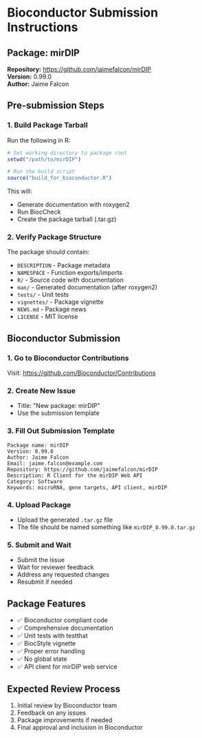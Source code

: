 # Bioconductor Submission Instructions

## Package: mirDIP
**Repository:** https://github.com/jaimefalcon/mirDIP  
**Version:** 0.99.0  
**Author:** Jaime Falcon  

## Pre-submission Steps

### 1. Build Package Tarball
Run the following in R:
```r
# Set working directory to package root
setwd("/path/to/mirDIP")

# Run the build script
source("build_for_bioconductor.R")
```

This will:
- Generate documentation with roxygen2
- Run BiocCheck
- Create the package tarball (.tar.gz)

### 2. Verify Package Structure
The package should contain:
- `DESCRIPTION` - Package metadata
- `NAMESPACE` - Function exports/imports
- `R/` - Source code with documentation
- `man/` - Generated documentation (after roxygen2)
- `tests/` - Unit tests
- `vignettes/` - Package vignette
- `NEWS.md` - Package news
- `LICENSE` - MIT license

## Bioconductor Submission

### 1. Go to Bioconductor Contributions
Visit: https://github.com/Bioconductor/Contributions

### 2. Create New Issue
- Title: "New package: mirDIP"
- Use the submission template

### 3. Fill Out Submission Template
```
Package name: mirDIP
Version: 0.99.0
Author: Jaime Falcon
Email: jaime.falcon@example.com
Repository: https://github.com/jaimefalcon/mirDIP
Description: R Client for the mirDIP Web API
Category: Software
Keywords: microRNA, gene targets, API client, mirDIP
```

### 4. Upload Package
- Upload the generated `.tar.gz` file
- The file should be named something like `mirDIP_0.99.0.tar.gz`

### 5. Submit and Wait
- Submit the issue
- Wait for reviewer feedback
- Address any requested changes
- Resubmit if needed

## Package Features
- ✅ Bioconductor compliant code
- ✅ Comprehensive documentation
- ✅ Unit tests with testthat
- ✅ BiocStyle vignette
- ✅ Proper error handling
- ✅ No global state
- ✅ API client for mirDIP web service

## Expected Review Process
1. Initial review by Bioconductor team
2. Feedback on any issues
3. Package improvements if needed
4. Final approval and inclusion in Bioconductor
